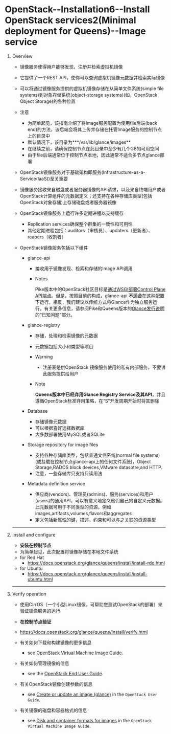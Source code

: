 # OpenStack--Installation6--Install OpenStack services2(Minimal deployment for Queens)--Image service

1. Overview

   + 镜像服务使得用户能够发现，注册并检索虚拟机镜像

   + 它提供了一个REST API，使你可以查询虚拟机镜像元数据并检索实际镜像

   + 可以将通过镜像服务提供的虚拟机镜像存储在从简单文件系统(simple file systems)到对象存储系统(object-storage systems)(如，OpenStack Object Storage)的各种位置

   + 注意

     + 为简单起见，该指南介绍了将Image服务配置为使用file后端(back end)的方法，该后端会将其上传并存储在托管Image服务的控制节点上的目录中
     + 默认情况下，该目录为***/var/lib/glance/images**
     + 在继续之前，请确保控制节点在此目录中至少有几个GB的可用空间
     + 由于file后端通常位于控制节点本地，因此通常不适合多节点glance部署

   + OpenStack镜像服务对于基础架构即服务(Infrastructure-as-a-Service(IaaS))至关重要

   + 镜像服务接收来自磁盘或者服务器镜像的API请求，以及来自终端用户或者OpenStack计算组件的元数据定义；还支持在各种存储库类型(包括OpenStack对象存储)上存储磁盘或者服务器镜像

   + OpenStack镜像服务上运行许多定期进程以支持缓存

     + Replication services确保整个群集的一致性和可用性
     + 其他定期进程包括：auditors（审核员）、updaters（更新者）、reapers（收割者）

   + OpenStack镜像服务包括以下组件

     + glance-api

       + 接收用于镜像发现、检索和存储的Image API调用

       + Notes

         Pike版本中的OpenStack社区目标是[通过WSGI部署Control Plane API端点](https://governance.openstack.org/tc/goals/pike/deploy-api-in-wsgi.html)。但是，按照目前的构成，glance-api **不适合**在这种配置下运行。相反，我们建议以传统方式将Glance作为独立服务运行。有关更多信息，请参阅Pike和Queens版本的[Glance发行说明](https://docs.openstack.org/releasenotes/glance/index.html)的“已知问题”部分。

     + glance-registry

       + 存储，处理和检索镜像的元数据
       + 元数据包括大小和类型等项目

       + Warning

         + 注册表是供OpenStack 镜像服务使用的私有内部服务，不要讲此服务提供给用户

       + Note

         **Queens版本中已经弃用Glance Registry Service及其API**，并且遵循OpenStack标准弃用策略，在“S”开发周期开始时将其删除

     + Database
       + 存储镜像元数据
       + 可以根据喜好选择数据库
       + 大多数部署使用MySQL或者SQLite
     + Storage repository for image files
       + 支持各种存储库类型，包括普通文件系统(normal file systems)(或挂载在控制节点glance-api上的任何文件系统)，Object Storage,RADOS block devices,VMware datasotre,and HTTP.
       + 注意，一些存储库只支持只读用法
     + Metadata definition service
       + 供应商(vendors)、管理员(admins)、服务(services)和用户(users)的通用API，可以有意义地定义他们自己的自定义元数据。此元数据可用于不同类型的资源，例如images,artifacts,volumes,flavors和aggregates
       + 定义包括新属性的键，描述，约束和可以与之关联的资源类型

   ---

2. Install and configure

   + **安装在控制节点**
   + 为简单起见，此次配置将镜像存储在本地文件系统
   + for Red Hat
     + https://docs.openstack.org/glance/queens/install/install-rdo.html
   + for Ubuntu
     + https://docs.openstack.org/glance/queens/install/install-ubuntu.html

   ---

3. Verify operation

   + 使用CirrOS（一个小型Linux镜像，可帮助您测试OpenStack的部署）来验证镜像服务的运行

   + **在控制节点验证**

   + https://docs.openstack.org/glance/queens/install/verify.html

   + 有关如何下载和构建镜像的更多信息

     + see [OpenStack Virtual Machine Image Guide](https://docs.openstack.org/image-guide/).

   + 有关如何管理镜像的信息

     + see the [OpenStack End User Guide](https://docs.openstack.org/user-guide/common/cli-manage-images.html).

   + 有关OpenStack镜像创建参数的信息

     + see [Create or update an image (glance)](https://docs.openstack.org/user-guide/common/cli-manage-images.html#create-or-update-an-image-glance) in the `OpenStack User Guide`.

   + 有关镜像的磁盘和容器格式的信息

     + see [Disk and container formats for images](https://docs.openstack.org/image-guide/image-formats.html) in the `OpenStack Virtual Machine Image Guide`.

       

   